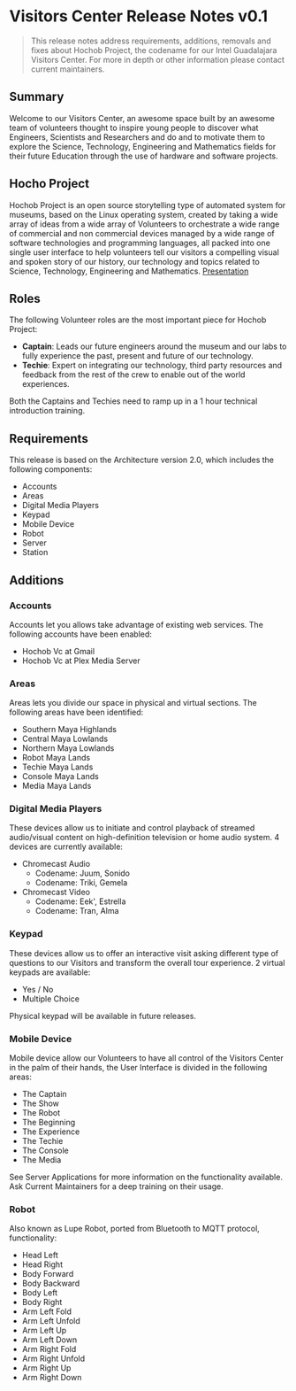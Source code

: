 # Visitors Center Release Notes v0.1

> This release notes address requirements, additions, removals and fixes about Hochob Project, the codename for our Intel Guadalajara Visitors Center. For more in depth or other information please contact current maintainers.

## Summary

Welcome to our Visitors Center, an awesome space built by an awesome team of volunteers thought to inspire young people to discover what Engineers, Scientists and Researchers and do and to motivate them to explore the Science, Technology, Engineering and Mathematics fields for their future Education through the use of hardware and software projects.

## Hocho Project

Hochob Project is an open source storytelling type of automated system for museums, based on the Linux operating system, created by taking a wide array of ideas from a wide array of Volunteers to orchestrate a wide range of commercial and non commercial devices managed by a wide range of software technologies and programming languages, all packed into one single user interface to help volunteers tell our visitors a compelling visual and spoken story of our history, our technology and topics related to Science, Technology, Engineering and Mathematics. [Presentation](https://goo.gl/KuMWxD)

## Roles

The following Volunteer roles are the most important piece for Hochob Project:

- __Captain__: Leads our future engineers around the museum and our labs to fully experience the past, present and future of our technology.
- __Techie__: Expert on integrating our technology, third party resources and feedback from the rest of the crew to enable out of the world experiences.

Both the Captains and Techies need to ramp up in a 1 hour technical introduction training. 

## Requirements

This release is based on the Architecture version 2.0, which includes the following components:

- Accounts
- Areas
- Digital Media Players
- Keypad
- Mobile Device
- Robot
- Server
- Station

## Additions

### Accounts

Accounts let you allows take advantage of existing web services. The following accounts have been enabled:

- Hochob Vc at Gmail
- Hochob Vc at Plex Media Server

### Areas

Areas lets you divide our space in physical and virtual sections. The following areas have been identified:

- Southern Maya Highlands
- Central Maya Lowlands
- Northern Maya Lowlands
- Robot Maya Lands
- Techie Maya Lands
- Console Maya Lands
- Media Maya Lands

### Digital Media Players

These devices allow us to initiate and control playback of streamed audio/visual content on high-definition television or home audio system. 4 devices are currently available:

- Chromecast Audio
  - Codename: Juum, Sonido
  - Codename: Triki, Gemela
- Chromecast Video
  - Codename: Eek', Estrella
  - Codename: Tran, Alma

### Keypad

These devices allow us to offer an interactive visit asking different type of questions to our Visitors and transform the overall tour experience. 2 virtual keypads are available:

- Yes / No
- Multiple Choice

Physical keypad will be available in future releases.

### Mobile Device

Mobile device allow our Volunteers to have all control of the Visitors Center in the palm of their hands, the User Interface is divided in the following areas:

- The Captain
- The Show
- The Robot
- The Beginning
- The Experience
- The Techie
- The Console
- The Media

See Server Applications for more information on the functionality available. Ask Current Maintainers for a deep training on their usage.

### Robot

Also known as Lupe Robot, ported from Bluetooth to MQTT protocol, functionality:

- Head Left
- Head Right
- Body Forward
- Body Backward
- Body Left
- Body Right
- Arm Left Fold
- Arm Left Unfold
- Arm Left Up
- Arm Left Down
- Arm Right Fold
- Arm Right Unfold
- Arm Right Up
- Arm Right Down

